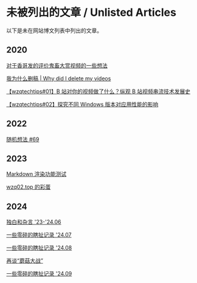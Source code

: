 # 未被列出的文章 / Unlisted Articles

以下是未在网站博文列表中列出的文章。

## 2020

<p><a href="javascript:void(0)" onclick="createmdprompt('200728',0,null,null,1)">对于香哥发的评价鬼畜大赏视频的一些想法</a></p>

<p><a href="javascript:void(0)" onclick="createmdprompt('200729',0,null,null,1)">我为什么删稿 | Why did I delete my videos</a></p>

<p><a href="javascript:void(0)" onclick="createmdprompt('200819_wtt01',0,null,null,1)">【wzqtechtips#01】B 站对你的视频做了什么？纵观 B 站视频串流技术发展史</a></p>

<p><a href="javascript:void(0)" onclick="createmdprompt('200827_wtt02',0,null,null,1)">【wzqtechtips#02】探究不同 Windows 版本对应用性能的影响</a></p>

## 2022

<p><a href="javascript:void(0)" onclick="createmdprompt('220710',0,null,null,1)">随机想法 #69</a></p>

## 2023

<p><a href="javascript:void(0)" onclick="createmdprompt('test',0,null,null,1)">Markdown 渲染功能测试</a></p>

<p><a href="javascript:void(0)" onclick="createmdprompt('？',0,null,null,1)">wzq02.top 的彩蛋</a></p>

## 2024

<p><a href="javascript:void(0)" onclick="createmdprompt('240627',0,null,null,1)">独白和杂言 '23-'24.06</a></p>

<p><a href="javascript:void(0)" onclick="createmdprompt('240729',0,null,null,1)">一些零碎的瞎扯记录 '24.07</a></p>

<p><a href="javascript:void(0)" onclick="createmdprompt('240825',0,null,null,1)">一些零碎的瞎扯记录 '24.08</a></p>

<p><a href="javascript:void(0)" onclick="createmdprompt('240828',0,null,null,1)">再谈“蘑菇大战”</a></p>

<p><a href="javascript:void(0)" onclick="createmdprompt('240911',0,null,null,1)">一些零碎的瞎扯记录 '24.09</a></p>